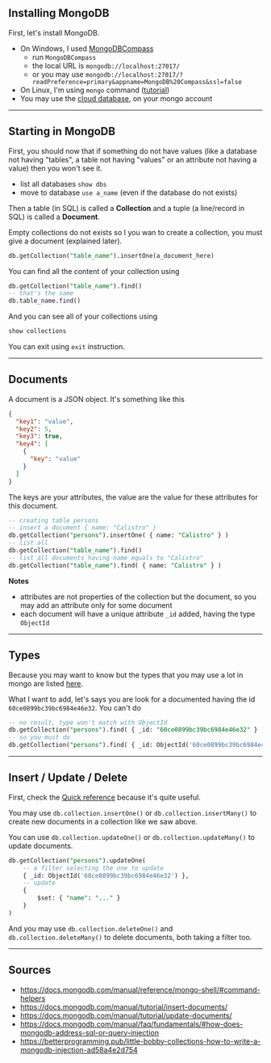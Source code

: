 ## Installing MongoDB

First, let's install MongoDB.

* On Windows, I used [MongoDBCompass](https://www.mongodb.com/products/compass)
    * run <code class="bg-transparent text-dark">MongoDBCompass</code>
    * the local URL is <code class="bg-transparent text-dark">mongodb://localhost:27017/</code>
    * or you may use <code class="bg-transparent text-dark">mongodb://localhost:27017/?readPreference=primary&appname=MongoDB%20Compass&ssl=false</code>
* On Linux, I'm using ``mongo`` command ([tutorial](https://docs.mongodb.com/manual/tutorial/install-mongodb-on-debian/#install-mongodb-community-edition))
* You may use the [cloud database](https://www.mongodb.com/), on your mongo account

<hr class="sr">

## Starting in MongoDB

First, you should now that if something do not have values
(like a database not having "tables", a table
not having "values" or an attribute not having a value) then you won't see it.

* list all databases ``show dbs``
* move to database ``use a_name`` (even if the database do not exists)

Then a table (in SQL) is called a **Collection** and
a tuple (a line/record in SQL) is called a **Document**.

Empty collections do not exists so I you wan to create
a collection, you must give a document (explained later).

```sql
db.getCollection("table_name").insertOne(a_document_here)
```

You can find all the content of your collection using

```sql
db.getCollection("table_name").find()
-- that's the same
db.table_name.find()
```

And you can see all of your collections using

```sql
show collections
```

You can exit using ``exit`` instruction.

<hr class="sl">

## Documents

A document is a JSON object. It's something like this

```json
{
  "key1": "value",
  "key2": 5,
  "key3": true,
  "key4": [
    {
      "key": "value"
    }
  ]
}
```

The keys are your attributes, the value are the value
for these attributes for this document.

```sql
-- creating table persons
-- insert a document { name: "Calistro" }
db.getCollection("persons").insertOne( { name: "Calistro" } )
-- list all
db.getCollection("table_name").find()
-- list all documents having name equals to "Calistro"
db.getCollection("table_name").find( { name: "Calistro" } )
```

**Notes**

* attributes are not properties of the collection
  but the document, so you may add an attribute
  only for some document
* each document will have a unique attribute
  ``_id`` added, having the type `ObjectId`

<hr class="sr">

## Types

Because you may want to know but the types that
you may use a lot in mongo are
listed [here](https://docs.mongodb.com/manual/core/shell-types/).

What I want to add, let's says you are look for
a documented having the id ``60ce0899bc39bc6984e46e32``.
You can't do

```sql
-- no result, type won't match with ObjectId
db.getCollection("persons").find( { _id: "60ce0899bc39bc6984e46e32" } )
-- so you must do
db.getCollection("persons").find( { _id: ObjectId('60ce0899bc39bc6984e46e32') } )
```

<hr class="sr">

## Insert / Update / Delete

First, check the [Quick reference](https://docs.mongodb.com/manual/reference/mongo-shell/#command-helpers)
because it's quite useful.

You may use ``db.collection.insertOne()``
or ``db.collection.insertMany()`` to create new
documents in a collection like we saw above.

You can use ``db.collection.updateOne()``
or ``db.collection.updateMany()`` to update documents.

```sql
db.getCollection("persons").updateOne(
    -- a filter selecting the one to update
    { _id: ObjectId('60ce0899bc39bc6984e46e32') },
    -- update
    {
        $set: { "name": "..." }
    }
)
```

And you may use ``db.collection.deleteOne()``
and ``db.collection.deleteMany()`` to delete
documents, both taking a filter too.

<hr class="sl">

## Sources

* <https://docs.mongodb.com/manual/reference/mongo-shell/#command-helpers>
* <https://docs.mongodb.com/manual/tutorial/insert-documents/>
* <https://docs.mongodb.com/manual/tutorial/update-documents/>
* <https://docs.mongodb.com/manual/faq/fundamentals/#how-does-mongodb-address-sql-or-query-injection>
* <https://betterprogramming.pub/little-bobby-collections-how-to-write-a-mongodb-injection-ad58a4e2d754>